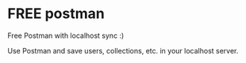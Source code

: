 # FREE postman
Free Postman with localhost sync :)

Use Postman and save users, collections, etc. in your localhost server.
